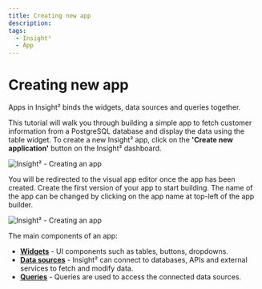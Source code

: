 ```yaml
---
title: Creating new app
description: 
tags:
  - Insight²
  - App
---
```


# Creating new app


Apps in Insight² binds the widgets, data sources and queries together.


This tutorial will walk you through building a simple app to fetch customer information from a PostgreSQL database and display the data using the table widget.
To create a new Insight² app, click on the **'Create new application'** button on the Insight² dashboard.



![Insight² - Creating an app](/_images/insight2/tutorial/creating-new-app/dashboard.png)



You will be redirected to the visual app editor once the app has been created. Create the first version of your app to start building. The name of the app can be changed by clicking on the app name at top-left of the app builder.



![Insight² - Creating an app](/_images/insight2/tutorial/creating-new-app/visual-app-editor.png)



The main components of an app:

- **[Widgets](https://docs.tooljet.com/docs/tutorial/adding-widget)** - UI components such as tables, buttons, dropdowns.
- **[Data sources](https://docs.tooljet.com/docs/tutorial/adding-a-datasource)** - Insight² can connect to databases, APIs and external services to fetch and modify data.
- **[Queries](https://docs.tooljet.com/docs/tutorial/building-queries)** - Queries are used to access the connected data sources.
